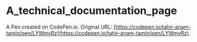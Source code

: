 # A_technical_documentation_page

A Pen created on CodePen.io. Original URL: [https://codepen.io/tahir-anam-tamin/pen/LYWmyRz](https://codepen.io/tahir-anam-tamin/pen/LYWmyRz).


